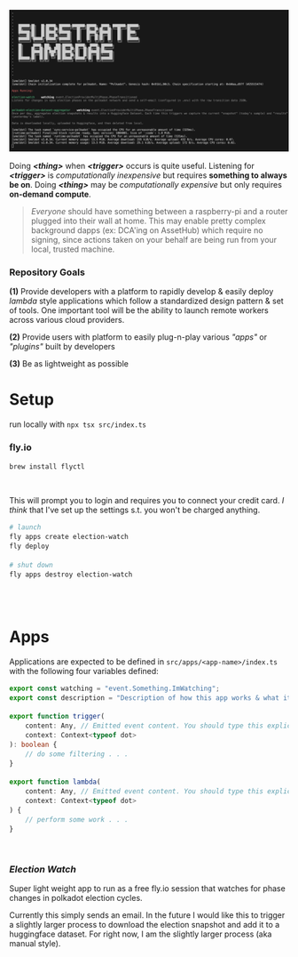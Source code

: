 ![Title](./res/thumbnail.png)

Doing ***\<thing\>*** when ***\<trigger\>*** occurs is quite useful. Listening for ***\<trigger\>*** is *computationally inexpensive* but requires **something to always be on**. Doing ***\<thing\>*** may be *computationally expensive* but only requires **on-demand compute**.

> *Everyone* should have something between a raspberry-pi and a router plugged into their wall at home. This may enable pretty complex background dapps (ex: DCA'ing on AssetHub) which require no signing, since actions taken on your behalf are being run from your local, trusted machine.


### Repository Goals

**(1)** Provide developers with a platform to rapidly develop & easily deploy *lambda* style applications which follow a standardized design pattern & set of tools. One important tool will be the ability to launch remote workers across various cloud providers.

**(2)** Provide users with platform to easily plug-n-play various *"apps"* or *"plugins"* built by developers

**(3)** Be as lightweight as possible

# Setup
run locally with `npx tsx src/index.ts`

### **fly.io**
```
brew install flyctl
```

<br>

This will prompt you to login and requires you to connect your credit card. _I think_ that I've set up the settings s.t. you won't be charged anything.

```bash
# launch
fly apps create election-watch
fly deploy

# shut down
fly apps destroy election-watch
```

<br><br>

# Apps
Applications are expected to be defined in `src/apps/<app-name>/index.ts` with the following four variables defined:

```ts
export const watching = "event.Something.ImWatching";
export const description = "Description of how this app works & what it does";

export function trigger(
    content: Any, // Emitted event content. You should type this explicitly.
    context: Context<typeof dot>
): boolean {
    // do some filtering . . .
}

export function lambda(
    content: Any, // Emitted event content. You should type this explicitly.
    context: Context<typeof dot>
) {
    // perform some work . . .
}
```

<br>

### *Election Watch*
Super light weight app to run as a free fly.io session that watches for phase changes in polkadot election cycles.

Currently this simply sends an email. In the future I would like this to trigger a slightly larger process to download the election snapshot and add it to a huggingface dataset. For right now, I am the slightly larger process (aka manual style).